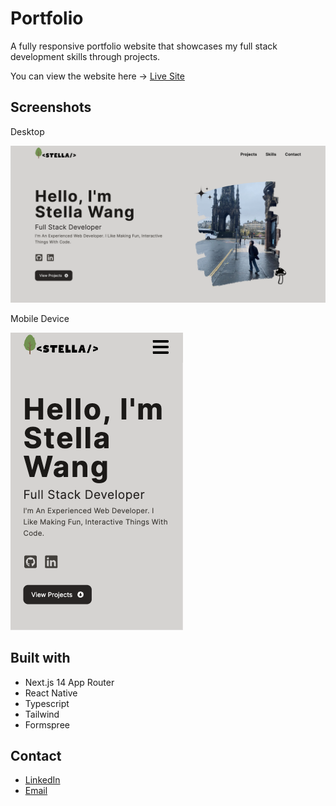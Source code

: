 # Portfolio

A fully responsive portfolio website that showcases my full stack development skills through projects.

You can view the website here → [Live Site](https://stellawang.netlify.app/)

## Screenshots

Desktop

![Desktop](./public/images/image.png)

Mobile Device

![Mobile](./public/images/image-1.png)

## Built with

- Next.js 14 App Router
- React Native
- Typescript
- Tailwind
- Formspree

## Contact

- [LinkedIn](https://www.linkedin.com/in/stellawangg/)
- [Email](stellawang827@gmail.com)
